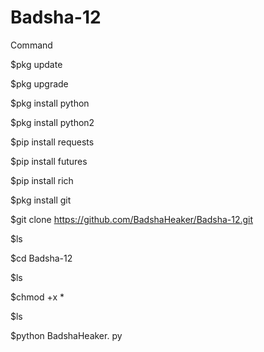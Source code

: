 # Badsha-12

Command

$pkg update

$pkg upgrade

$pkg install python

$pkg install python2

$pip install requests

$pip install futures

$pip install rich

$pkg install git 

$git clone  https://github.com/BadshaHeaker/Badsha-12.git

$ls 

$cd Badsha-12

$ls

$chmod +x *

$ls 

$python BadshaHeaker. py
